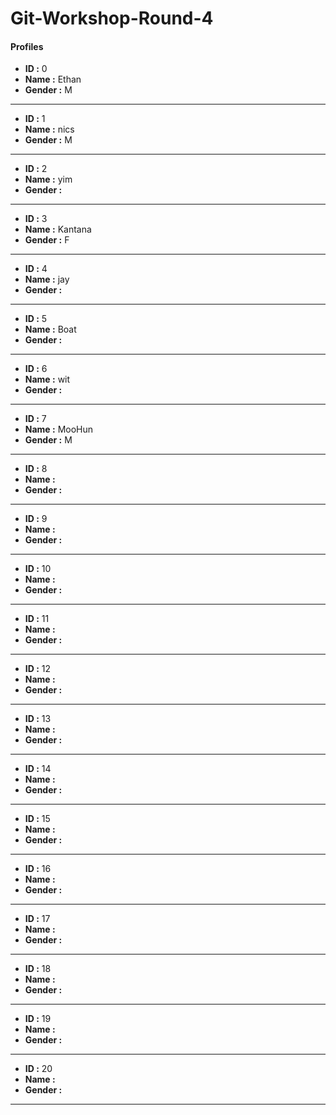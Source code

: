 # Git-Workshop-Round-4

#### Profiles

- **ID :** 0
- **Name :** Ethan
- **Gender :** M

---

- **ID :** 1
- **Name :** nics
- **Gender :** M

---

- **ID :** 2
- **Name :** yim
- **Gender :** <M or F>

---

- **ID :** 3
- **Name :** Kantana
- **Gender :** F

---

- **ID :** 4
- **Name :** jay
- **Gender :** <M or F>

---

- **ID :** 5
- **Name :** Boat
- **Gender :** <M or F>

---

- **ID :** 6
- **Name :** wit
- **Gender :** <M or F>

---

- **ID :** 7
- **Name :** MooHun
- **Gender :** M

---

- **ID :** 8
- **Name :** <name>
- **Gender :** <M or F>

---

- **ID :** 9
- **Name :** <name>
- **Gender :** <M or F>

---

- **ID :** 10
- **Name :** <name>
- **Gender :** <M or F>

---

- **ID :** 11
- **Name :** <name>
- **Gender :** <M or F>

---

- **ID :** 12
- **Name :** <name>
- **Gender :** <M or F>

---

- **ID :** 13
- **Name :** <name>
- **Gender :** <M or F>

---

- **ID :** 14
- **Name :** <name>
- **Gender :** <M or F>

---

- **ID :** 15
- **Name :** <name>
- **Gender :** <M or F>

---

- **ID :** 16
- **Name :** <name>
- **Gender :** <M or F>

---

- **ID :** 17
- **Name :** <name>
- **Gender :** <M or F>

---

- **ID :** 18
- **Name :** <name>
- **Gender :** <M or F>

---

- **ID :** 19
- **Name :** <name>
- **Gender :** <M or F>

---

- **ID :** 20
- **Name :** <name>
- **Gender :** <M or F>

---
